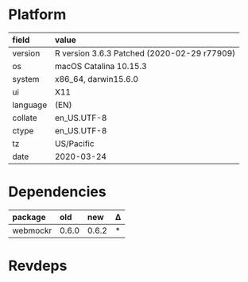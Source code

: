 # Platform

|field    |value                                       |
|:--------|:-------------------------------------------|
|version  |R version 3.6.3 Patched (2020-02-29 r77909) |
|os       |macOS Catalina 10.15.3                      |
|system   |x86_64, darwin15.6.0                        |
|ui       |X11                                         |
|language |(EN)                                        |
|collate  |en_US.UTF-8                                 |
|ctype    |en_US.UTF-8                                 |
|tz       |US/Pacific                                  |
|date     |2020-03-24                                  |

# Dependencies

|package  |old   |new   |Δ  |
|:--------|:-----|:-----|:--|
|webmockr |0.6.0 |0.6.2 |*  |

# Revdeps

